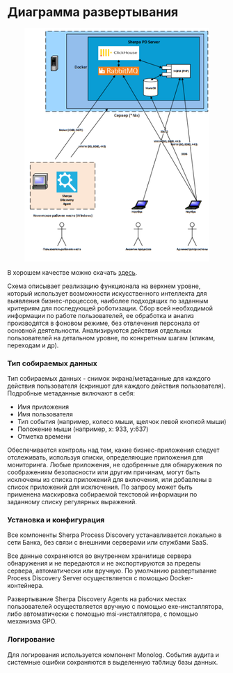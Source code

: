 # Диаграмма развертывания

<figure><img src="../../.gitbook/assets/2025-04-09_16-35-40.png" alt=""><figcaption></figcaption></figure>

В хорошем качестве можно скачать [здесь](https://drive.google.com/file/d/1GqGmNbjYcBnhdkNN9knNTb6j5jy8qPHj/view?usp=drive_link).

Схема описывает реализацию функционала на верхнем уровне, который использует возможности искусственного интеллекта для выявления бизнес-процессов, наиболее подходящих по заданным критериям для последующей роботизации. Сбор всей необходимой информации по работе пользователей, ее обработка и анализ производятся в фоновом режиме, без отвлечения персонала от основной деятельности. Анализируются действия отдельных пользователей на детальном уровне, по конкретным шагам (кликам,\
переходам и др).

### Тип собираемых данных

Тип собираемых данных - снимок экрана/метаданные для каждого действия пользователя (скриншот для каждого действия пользователя). Подробные метаданные включают в себя:

* Имя приложения
* Имя пользователя
* Тип события (например, колесо мыши, щелчок левой кнопкой мыши)
* Положение мыши (например, x: 933, y:637)
* Отметка времени

Обеспечивается контроль над тем, какие бизнес-приложения следует отслеживать, используя списки, определяющие приложения для мониторинга. Любые приложения, не одобренные для обнаружения по соображениям безопасности или другим причинам, могут быть исключены из списка приложений для включения, или добавлены в список приложений для исключения. По запросу может быть применена маскировка собираемой текстовой информации по заданному списку регулярных выражений.

### Установка и конфигурация

Все компоненты Sherpa Process Discovery устанавливается локально в сети Банка, без связи с внешними серверами или службами SaaS.

Все данные сохраняются во внутреннем хранилище сервера обнаружения и не передаются и не экспортируются за пределы сервера, автоматически или вручную. По умолчанию развертывание Process Discovery Server осуществляется с помощью Docker-контейнера.&#x20;

Развертывание Sherpa Discovery Agents на рабочих местах пользователей осуществляется вручную с помощью exe-инсталлятора, либо автоматически с помощью msi-инсталлятора, с помощью механизма GPO.

### Логирование

Для логирования используется компонент Monolog. События аудита и системные ошибки сохраняются в выделенную таблицу базы данных.
